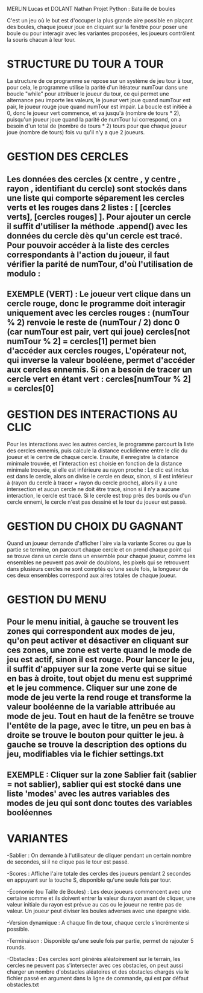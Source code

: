 MERLIN Lucas et DOLANT Nathan 
Projet Python : Bataille de boules

C'est un jeu où le but est d'occuper la plus grande aire possible en plaçant des boules,
chaque joueur joue en cliquant sur la fenêtre pour poser une boule ou pour interagir avec les variantes proposées,
les joueurs contrôlent la souris chacun à leur tour.



# STRUCTURE DU TOUR A TOUR
La structure de ce programme se repose sur un système de jeu tour à tour, pour cela, le programme utilise la parité 
d'un itérateur numTour dans une boucle "while" pour attribuer le joueur du tour, ce qui permet une alternance peu importe les valeurs,
le joueur vert joue quand numTour est pair, le joueur rouge joue quand numTour est impair.
La boucle est initiée à 0, donc le joueur vert commence, et va jusqu'à (nombre de tours * 2), puisqu'un joueur joue quand
la parité de numTour lui correspond, on a besoin d'un total de (nombre de tours * 2) tours pour que chaque joueur joue (nombre de tours) fois
vu qu'il n'y a que 2 joueurs.

# GESTION DES CERCLES
Les données des cercles (x centre , y centre , rayon , identifiant du cercle) sont stockés dans une liste qui comporte séparement
les cercles verts et les rouges dans 2 listes : [ [cercles verts], [cercles rouges] ].
Pour ajouter un cercle il suffit d'utiliser la méthode .append() avec les données du cercle dès qu'un cercle est tracé.
Pour pouvoir accéder à la liste des cercles correspondants à l'action du joueur, il faut vérifier la parité de numTour,
d'où l'utilisation de modulo : 
--
EXEMPLE (VERT) : Le joueur vert clique dans un cercle rouge, donc le programme doit interagir uniquement avec les cercles rouges :
(numTour % 2) renvoie le reste de (numTour / 2) donc 0 (car numTour est pair, vert qui joue)
cercles[not numTour % 2] = cercles[1] permet bien d'accéder aux cercles rouges,
L'opérateur not, qui inverse la valeur booléene, permet d'accéder aux cercles ennemis.
Si on a besoin de tracer un cercle vert en étant vert : cercles[numTour % 2] = cercles[0]
--

# GESTION DES INTERACTIONS AU CLIC
Pour les interactions avec les autres cercles, le programme parcourt la liste des cercles ennemis, puis calcule la distance 
euclidienne entre le clic du joueur et le centre de chaque cercle. 
Ensuite, il enregistre la distance minimale trouvée, et l'interaction est choisie en fonction de la distance
minimale trouvée, si elle est inférieure au rayon proche : Le clic est inclus est dans le cercle, alors on divise le cercle en deux,
sinon, si il est inférieur à (rayon du cercle à tracer + rayon du cercle proche), alors il y a une intersection et aucun cercle ne 
doit être tracé, sinon si il n'y a aucune interaction, le cercle est tracé.
Si le cercle est trop près des bords ou d'un cercle ennemi, le cercle n'est pas dessiné et le tour du joueur est passé.


# GESTION DU CHOIX DU GAGNANT
Quand un joueur demande d'afficher l'aire via la variante Scores ou que la partie se termine, on parcourt chaque cercle et on prend
chaque point qui se trouve dans un cercle dans un ensemble pour chaque joueur, comme les ensembles ne peuvent pas avoir de doublons,
les pixels qui se retrouvent dans plusieurs cercles ne sont comptés qu'une seule fois, 
la longueur de ces deux ensembles correspond aux aires totales de chaque joueur.


# GESTION DU MENU
Pour le menu initial, à gauche se trouvent les zones qui correspondent aux modes de jeu, qu'on peut activer et désactiver en cliquant
sur ces zones, une zone est verte quand le mode de jeu est actif, sinon il est rouge. Pour lancer le jeu, il suffit d'appuyer sur la
zone verte qui se situe en bas à droite, tout objet du menu est supprimé et le jeu commence.
Cliquer sur une zone de mode de jeu verte la rend rouge et transforme la valeur booléenne de la variable attribuée au mode de jeu.
Tout en haut de la fenêtre se trouve l'entête de la page, avec le titre, un peu en bas à droite se trouve le bouton pour quitter le jeu.
à gauche se trouve la description des options du jeu, modifiables via le fichier settings.txt
--
EXEMPLE : Cliquer sur la zone Sablier fait (sablier = not sablier), sablier qui est stocké dans une liste 'modes' avec les autres variables 
des modes de jeu qui sont donc toutes des variables booléennes
--


# VARIANTES
-Sablier : On demande à l'utilisateur de cliquer pendant un certain nombre de secondes, si il ne clique pas le tour est passé.

-Scores : Affiche l'aire totale des cercles des joueurs pendant 2 secondes en appuyant sur la touche S, disponible qu'une seule fois par tour.

-Économie (ou Taille de Boules) : Les deux joueurs commencent avec une certaine somme et ils doivent entrer la valeur du rayon avant de cliquer,
une valeur initiale du rayon est prévue au cas ou le joueur ne rentre pas de valeur. Un joueur peut diviser les boules adverses avec une épargne vide.

-Version dynamique : A chaque fin de tour, chaque cercle s'incrémente si possible.

-Terminaison : Disponible qu'une seule fois par partie, permet de rajouter 5 rounds.

-Obstacles : Des cercles sont générés aléatoirement sur le terrain, les cercles ne peuvent pas s'intersecter avec ces obstacles, on peut aussi
charger un nombre d'obstacles aléatoires et des obstacles chargés via le fichier passé en argument dans la ligne de commande,
qui est par défaut obstacles.txt 
